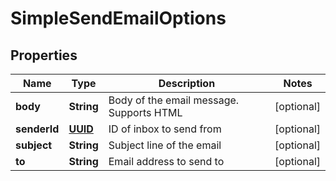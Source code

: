

# SimpleSendEmailOptions

## Properties

Name | Type | Description | Notes
------------ | ------------- | ------------- | -------------
**body** | **String** | Body of the email message. Supports HTML |  [optional]
**senderId** | [**UUID**](UUID.md) | ID of inbox to send from |  [optional]
**subject** | **String** | Subject line of the email |  [optional]
**to** | **String** | Email address to send to |  [optional]



